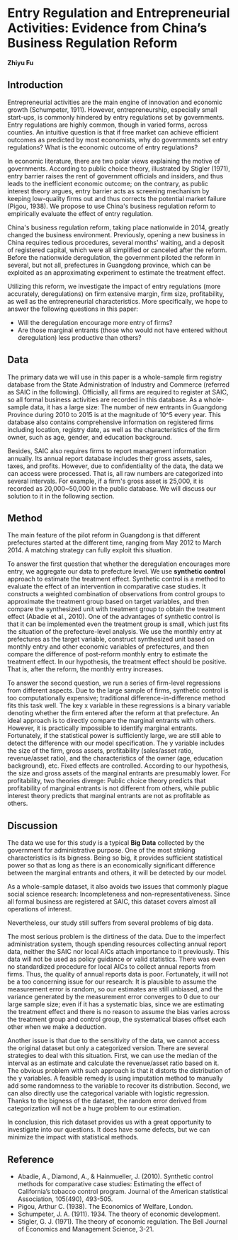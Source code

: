 # Entry Regulation and Entrepreneurial Activities: Evidence from China’s Business Regulation Reform

**Zhiyu Fu**

## Introduction

Entrepreneurial activities are the main engine of innovation and economic growth (Schumpeter, 1911). However, entrepreneurship, especially small start-ups, is commonly hindered by entry regulations set by governments. Entry regulations are highly common, though in varied forms, across counties. An intuitive question is that if free market can achieve efficient outcomes as predicted by most economists, why do governments set entry regulations? What is the economic outcome of entry regulations?

In economic literature, there are two polar views explaining the motive of governments. According to public choice theory, illustrated by Stigler (1971), entry barrier raises the rent of government officials and insiders, and thus leads to the inefficient economic outcome; on the contrary, as public interest theory argues, entry barrier acts as screening mechanism by keeping low-quality firms out and thus corrects the potential market failure (Pigou, 1938). We propose to use China's business regulation reform to empirically evaluate the effect of entry regulation. 

China's business regulation reform, taking place nationwide in 2014, greatly changed the business environment. Previously, opening a new business in China requires tedious procedures, several months' waiting, and a deposit of registered capital, which were all simplified or canceled after the reform. Before the nationwide deregulation, the government piloted the reform in several, but not all, prefectures in Guangdong province, which can be exploited as an approximating experiment to estimate the treatment effect.

Utilizing this reform, we investigate the impact of entry regulations (more accurately, deregulations) on firm extensive margin, firm size, profitability, as well as the entrepreneurial characteristics. More specifically, we hope to answer the following questions in this paper: 
- Will the deregulation encourage more entry of firms? 
- Are those marginal entrants (those who would not have entered without deregulation) less productive than others?

## Data

The primary data we will use in this paper is a whole-sample firm registry database from the State Administration of Industry and Commerce (referred as SAIC in the following). Officially, all firms are required to register at SAIC, so all formal business activities are recorded in this database. As a whole-sample data, it has a large size: The number of new entrants in Guangdong Province during 2010 to 2015 is at the magnitude of 10^5 every year. This database also contains comprehensive information on registered firms including location, registry date, as well as the characteristics of the firm owner, such as age, gender, and education background.

Besides, SAIC also requires firms to report management information annually. Its annual report database includes their gross assets, sales, taxes, and profits. However, due to confidentiality of the data, the data we can access were processed. That is, all raw numbers are categorized into several intervals. For example, if a firm's gross asset is 25,000, it is recorded as 20,000~50,000 in the public database. We will discuss our solution to it in the following section.

## Method

The main feature of the pilot reform in Guangdong is that different prefectures started at the different time, ranging from May 2012 to March 2014. A matching strategy can fully exploit this situation. 

To answer the first question that whether the deregulation encourages more entry, we aggregate our data to prefecture level. We use **synthetic control** approach to estimate the treatment effect. Synthetic control is a method to evaluate the effect of an intervention in comparative case studies. It constructs a weighted combination of observations from control groups to approximate the treatment group based on target variables, and then compare the synthesized unit with treatment group to obtain the treatment effect (Abadie et al., 2010). One of the advantages of synthetic control is that it can be implemented even the treatment group is small, which just fits the situation of the prefecture-level analysis. We use the monthly entry at prefectures as the target variable, construct synthesized unit based on monthly entry and other economic variables of prefectures, and then compare the difference of post-reform monthly entry to estimate the treatment effect. In our hypothesis, the treatment effect should be positive. That is, after the reform, the monthly entry increases.

To answer the second question, we run a series of firm-level regressions from different aspects. Due to the large sample of firms, synthetic control is too computationally expensive; traditional difference-in-difference method fits this task well. The key x variable in these regressions is a binary variable denoting whether the firm entered after the reform at that prefecture. An ideal approach is to directly compare the marginal entrants with others. However, it is practically impossible to identify marginal entrants. Fortunately, if the statistical power is sufficiently large, we are still able to detect the difference with our model specification. The y variable includes the size of the firm, gross assets, profitability (sales/asset ratio, revenue/asset ratio), and the characteristics of the owner (age, education background), etc. Fixed effects are controlled. According to our hypothesis, the size and gross assets of the marginal entrants are presumably lower. For profitability, two theories diverge: Public choice theory predicts that profitability of marginal entrants is not different from others, while public interest theory predicts that marginal entrants are not as profitable as others.

## Discussion

The data we use for this study is a typical **Big Data** collected by the government for administrative purpose. One of the most striking characteristics is its bigness. Being so big, it provides sufficient statistical power so that as long as there is an economically significant difference between the marginal entrants and others, it will be detected by our model.

As a whole-sample dataset, it also avoids two issues that commonly plague social science research: Incompleteness and non-representativeness. Since all formal business are registered at SAIC, this dataset covers almost all operations of interest.

Nevertheless, our study still suffers from several problems of big data.

The most serious problem is the dirtiness of the data. Due to the imperfect administration system, though spending resources collecting annual report data, neither the SAIC nor local AICs attach importance to it previously. This data will not be used as policy guidance or valid statistics. There was even no standardized procedure for local AICs to collect annual reports from firms. Thus, the quality of annual reports data is poor. Fortunately, it will not be a too concerning issue for our research: It is plausible to assume the measurement error is random, so our estimates are still unbiased, and the variance generated by the measurement error converges to 0 due to our large sample size; even if it has a systematic bias, since we are estimating the treatment effect and there is no reason to assume the bias varies across the treatment group and control group, the systematical biases offset each other when we make a deduction.

Another issue is that due to the sensitivity of the data, we cannot access the original dataset but only a categorized version. There are several strategies to deal with this situation. First, we can use the median of the interval as an estimate and calculate the revenue/asset ratio based on it. The obvious problem with such approach is that it distorts the distribution of the y variables. A feasible remedy is using imputation method to manually add some randomness to the variable to recover its distribution. Second, we can also directly use the categorical variable with logistic regression. Thanks to the bigness of the dataset, the random error derived from categorization will not be a huge problem to our estimation.

In conclusion, this rich dataset provides us with a great opportunity to investigate into our questions. It does have some defects, but we can minimize the impact with statistical methods.


## Reference

- Abadie, A., Diamond, A., & Hainmueller, J. (2010). Synthetic control methods for comparative case studies: Estimating the effect of California’s tobacco control program. Journal of the American statistical Association, 105(490), 493-505.
- Pigou, Arthur C. (1938). The Economics of Welfare, London.
- Schumpeter, J. A. (1911). 1934. The theory of economic development.
- Stigler, G. J. (1971). The theory of economic regulation. The Bell Journal of Economics and Management Science, 3-21.